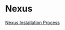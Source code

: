 # Nexus

[Nexus Installation Process](https://github.com/learn-with-devops/devops/blob/master/Nexus/Nexus_Installation.md)
